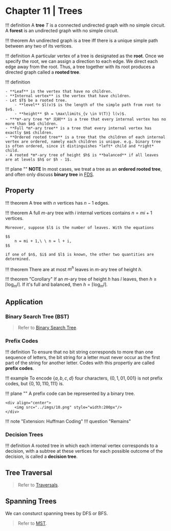 # Chapter 11 | Trees

!!! definition
    A **tree** $T$ is a connected undirected graph with no simple circuit. A **forest** is an undirected graph with no simple circuit.

!!! theorem
    An undirected graph is a tree iff there is a unique simple path between any two of its vertices.

!!! definition
    A particular vertex of a tree is designated as the **root**. Once we specify the root, we can assign a direction to each edge. We direct each edge away from the root. Thus, a tree together with its root produces a directed graph called a **rooted tree**.

!!! definition
    
    - **Leaf** is the vertex that have no children.
    - **Internal vertex** is the vertex that have children.
    - Let $T$ be a rooted tree.
        - **level** $l(v)$ is the length of the simple path from root to $v$.
        - **height** $h = \max\limits_{v \in V(T)} l(v)$.
    - ***m*-ary tree *m* 元树** is a tree that every internal vertex has no more than $m$ children.
    - **Full *m*-ary tree** is a tree that every internal vertex has exactly $m$ children.
    - **Ordered rooted tree** is a tree that the children of each internal vertex are ordered, namely each children is unique. e.g. binary tree is often ordered, since it distinguishes *left* child and *right* child.
    - A rooted *m*-ary tree of height $h$ is **balanced** if all leaves are at levels $h$ or $h - 1$.

!!! plane ""
    **NOTE** In most cases, we treat a tree as an **ordered rooted tree**, and often only discuss **binary tree** in [FDS](../../../Computer_Science_Courses/FDS/Trees).

## Property

!!! theorem
    A tree with $n$ vertices has $n - 1$ edges.

!!! theorem
    A full *m*-ary tree with $i$ internal vertices contains $n = mi + 1$ vertices.

    Moreover, suppose $l$ is the number of leaves. With the equations

    $$
        n = mi + 1,\ \ n = l + i,
    $$

    if one of $n$, $i$ and $l$ is known, the other two quantities are determined.

!!! theorem
    There are at most $m^h$ leaves in *m*-ary tree of height $h$.

!!! theorem "Corollary"
    If an *m*-ary tree of height $h$ has $l$ leaves, then $h \ge \lceil \log _m l \rceil$. If it's full and balanced, then $h = \lceil \log _m l \rceil$.

## Application

### Binary Search Tree (BST)

> Refer to [Binary Search Tree](../../../Computer_Science_Courses/FDS/Trees/#binary-search-tree-bst).

### Prefix Codes

!!! definition
    To ensure that no bit string corresponds to more than one sequence of letters, the bit string for a letter must never occur as the first part of the string for another letter. Codes with this propertiy are called **prefix codes**.

!!! example
    To encode $\{a, b, c, d\}$ four characters, $\{0, 1, 01, 001\}$ is not prefix codes, but $\{0, 10, 110, 111\}$ is.

!!! plane ""
    A prefix code can be represented by a binary tree.
    
    <div align="center">
    	<img src="../imgs/10.png" style="width:200px"/>
    </div>

!!! note "Extension: Huffman Coding"
    !!! question "Remains"

### Decision Trees

!!! definition
    A rooted tree in which each internal vertex corresponds to a decision, with a subtree at these vertices for each possible outcome of the decision, is called a **decision tree**.

## Tree Traversal

> Refer to [Traversals](../../../Computer_Science_Courses/FDS/Trees/#traversals).

## Spanning Trees

We can consturct spanning trees by DFS or BFS.

> Refer to [MST](../../../Computer_Science_Courses/FDS/Graph/#minimum-spanning-tree-mstTrees/#traversals).
